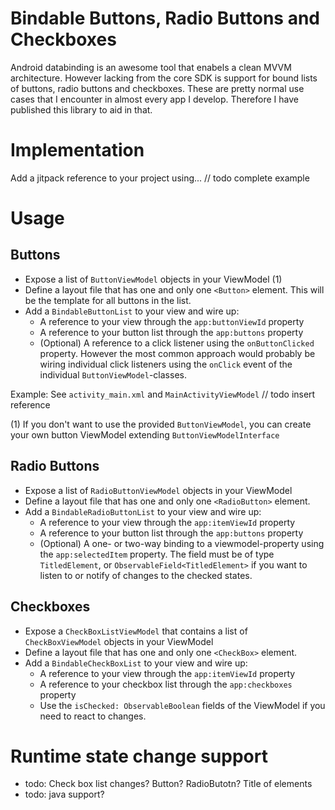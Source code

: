 # Bindable Buttons, Radio Buttons and Checkboxes

Android databinding is an awesome tool that enabels a clean MVVM architecture. However lacking from
the core SDK is support for bound lists of buttons, radio buttons and checkboxes. These are pretty
normal use cases that I encounter in almost every app I develop. Therefore I have published this
library to aid in that.

# Implementation

Add a jitpack reference to your project using... // todo complete example 

# Usage

## Buttons

- Expose a list of `ButtonViewModel` objects in your ViewModel (1)   
- Define a layout file that has one and only one `<Button>` element. This will be the template for all buttons in the list. 
- Add a `BindableButtonList` to your view and wire up:
  - A reference to your view through the `app:buttonViewId` property 
  - A reference to your button list through the `app:buttons` property
  - (Optional) A reference to a click listener using the `onButtonClicked` property. However
    the most common approach would probably be wiring individual click listeners using the `onClick`
    event of the individual `ButtonViewModel`-classes.
    
Example: See `activity_main.xml` and `MainActivityViewModel` // todo insert reference
 
(1) If you don't want to use the provided `ButtonViewModel`, you can create your own button ViewModel extending `ButtonViewModelInterface` 

## Radio Buttons

- Expose a list of `RadioButtonViewModel` objects in your ViewModel 
- Define a layout file that has one and only one `<RadioButton>` element.
- Add a `BindableRadioButtonList` to your view and wire up:
  - A reference to your view through the `app:itemViewId` property 
  - A reference to your button list through the `app:buttons` property
  - (Optional) A one- or two-way binding to a viewmodel-property using the `app:selectedItem` property. 
    The field must be of type `TitledElement`, or `ObservableField<TitledElement>` if you want to listen 
    to or notify of changes to the checked states.
   
## Checkboxes

- Expose a `CheckBoxListViewModel` that contains a list of `CheckBoxViewModel` objects in your ViewModel
- Define a layout file that has one and only one `<CheckBox>` element.
- Add a `BindableCheckBoxList` to your view and wire up:
  - A reference to your view through the `app:itemViewId` property 
  - A reference to your checkbox list through the `app:checkboxes` property
  - Use the `isChecked: ObservableBoolean` fields of the ViewModel if you need to react to changes.
   
   
# Runtime state change support
- todo: Check box list changes? Button? RadioButotn? Title of elements
- todo: java support?
